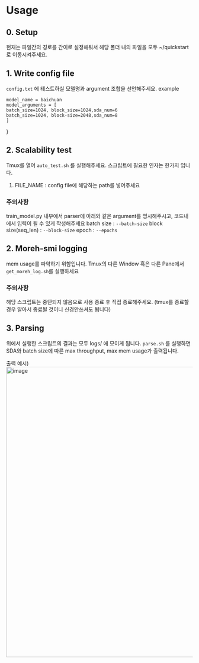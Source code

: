 # Usage
## 0. Setup
현재는 파일간의 경로를 간이로 설정해둬서 해당 폴더 내의 파일을 모두 ~/quickstart 로 이동시켜주세요.

## 1. Write config file
`config.txt` 에 테스트하실 모델명과 argument 조합을 선언해주세요.
example

```
model_name = baichuan
model_arguments = [
batch_size=1024, block_size=1024,sda_num=6
batch_size=1024, block-size=2048,sda_num=8
]
```

}

## 2. Scalability test
Tmux를 열어 `auto_test.sh` 를 실행해주세요.
스크립트에 필요한 인자는 한가지 입니다.
1. FILE_NAME : config file에 해당하는 path를 넣어주세요

### 주의사항
train_model.py 내부에서 parser에 아래와 같은 argument를 명시해주시고, 코드내에서 입력이 될 수 있게 작성해주세요
batch size : `--batch-size`
block size(seq_len) : `--block-size`
epoch : `--epochs`

## 2. Moreh-smi logging
mem usage를 파악하기 위함입니다.
Tmux의 다른 Window 혹은 다른 Pane에서 `get_moreh_log.sh`를 실행하세요

### 주의사항
해당 스크립트는 중단되지 않음으로 사용 종료 후 직접 종료해주세요. (tmux를 종료할 경우 알아서 종료될 것이니 신경안쓰셔도 됩니다)

## 3. Parsing
위에서 실행한 스크립트의 결과는 모두 logs/ 에 모이게 됩니다.
`parse.sh` 를 실행하면 SDA와 batch size에 따른 max throughput, max mem usage가 출력됩니다. 

출력 예시)
<img width="784" alt="image" src="https://github.com/moreh-dev/quickstart/assets/138426917/3f13ae7d-6d1c-420f-8d4e-f1845dc86b2c">
